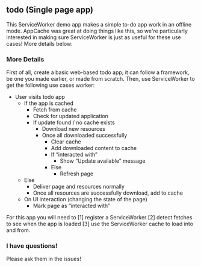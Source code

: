 ## todo (Single page app)

This ServiceWorker demo app makes a simple to-do app work in an offline mode. AppCache was great at doing things like this, so we're particularly interested in making sure ServiceWorker is just as useful for these use cases! More details below:

### More Details
First of all, create a basic web-based todo app; it can follow a framework, be one you made earlier, or made from scratch. Then, use ServiceWorker to get the following use cases worker:

* User visits todo app
    * If the app is cached
        * Fetch from cache
        * Check for updated application
        * If update found / no cache exists
            * Download new resources
            * Once all downloaded successfully
                * Clear cache
                * Add downloaded content to cache
                * If “interacted with”
                    * Show “Update available” message
                * Else
                    * Refresh page
    * Else
        * Deliver page and resources normally
        * Once all resources are successfully download, add to cache
    * On UI interaction (changing the state of the page)
        * Mark page as “interacted with”

For this app you will need to [1] register a ServiceWorker [2] detect fetches to see when the app is loaded [3] use the ServiceWorker cache to load into and from. 

### I have questions! 
Please ask them in the issues!
